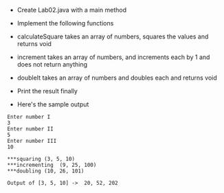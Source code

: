 * Create Lab02.java with a main method
* Implement the following functions
* calculateSquare takes an array of numbers, squares the values and returns void
* increment takes an array of numbers, and increments each by 1 and does not return anything
* doubleIt takes an array of numbers and doubles each and returns void

* Print the result finally

* Here's the sample output

```
Enter number I
3
Enter number II
5
Enter number III
10

***squaring (3, 5, 10)
***incrementing  (9, 25, 100)
***doubling (10, 26, 101)

Output of [3, 5, 10] ->  20, 52, 202  
```